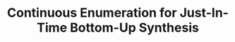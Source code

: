 ---
title: "Continuous Enumeration for Just-In-Time Bottom-Up Synthesis"
duration: "2024.01-2019.03"
excerpt: "In a class project, we developed ProCon, a tool implementing continuous, rule-based enumeration for just-in-time bottom-up search in SyGuS problems. Programs are enumerated in order of continuous, nonrounded weights as determined by a probabilistic weighting function. ProCon thus leverages the full power of the
probabilistic model since it does not round the probabilities to discrete weights as size-based enumeration does."
collection: projects
paper: /files/procon.pdf
code: https://github.com/rkthomps/ProCon
image: procon.png
---